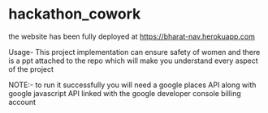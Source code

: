 # hackathon_cowork

the website has been fully deployed at https://bharat-nav.herokuapp.com 

Usage-
This project implementation can ensure safety of women and there is a ppt attached to the repo which will make you understand every aspect of the project


NOTE:-
to run it successfully you will need a google places API 
along with google javascript API linked with the google developer console billing account
